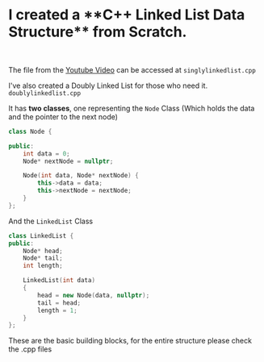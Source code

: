 <h1>
I created a **C++ Linked List Data Structure** from Scratch.
</h1>
<br>

The file from the [Youtube Video](https://youtu.be/QTb4xGdfC48) can be accessed at `singlylinkedlist.cpp`

I've also created a Doubly Linked List for those who need it. `doublylinkedlist.cpp`

It has **two classes**, one representing the `Node` Class (Which holds the data and the pointer to the next node)

```cpp
class Node {

public:
	int data = 0;
	Node* nextNode = nullptr;

	Node(int data, Node* nextNode) {
		this->data = data;
		this->nextNode = nextNode;
	}
};
```

And the `LinkedList` Class

```cpp
class LinkedList {
public:
	Node* head;
	Node* tail;
	int length;

	LinkedList(int data)
	{
		head = new Node(data, nullptr);
		tail = head;
		length = 1;
	}
};
```

These are the basic building blocks, for the entire structure please check the .cpp files
